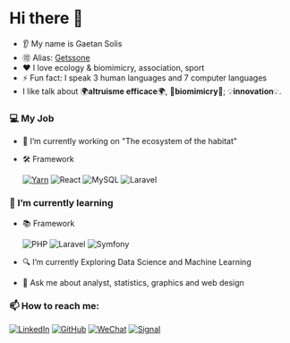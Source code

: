 # Hi there 👋

* 👂 My name is Gaetan Solis
* 🉑 Alias: [Getssone](https://github.com/gaetansolis)
* ❤️ I love ecology & biomimicry, association, sport
* ⚡ Fun fact: I speak 3 human languages and 7 computer languages
* I like talk about 🌍**altruisme efficace**🌍, 🍃**biomimicry**🍃; 💡**innovation**💡.




### 💻 My Job
* 🔭 I’m currently working on "The ecosystem of the habitat" 
* <summary> 🛠️ Framework</summary>

     [![Yarn](https://img.shields.io/badge/yarn-%232C8EBB.svg?style=for-the-badge&logo=yarn&logoColor=white)](https://www.linkedin.com/in/gaetan-solis/) ![React](https://img.shields.io/badge/react-%2320232a.svg?style=for-the-badge&logo=react&logoColor=%2361DAFB) ![MySQL](https://img.shields.io/badge/mysql-%2300f.svg?style=for-the-badge&logo=mysql&logoColor=white) ![Laravel](https://img.shields.io/badge/laravel-%23FF2D20.svg?style=for-the-badge&logo=laravel&logoColor=white)

    
   
   
### 🌱 I’m currently learning
* <summary>📚 Framework</summary>

     ![PHP](https://img.shields.io/badge/php-%23777BB4.svg?style=for-the-badge&logo=php&logoColor=white) ![Laravel](https://img.shields.io/badge/laravel-%23FF2D20.svg?style=for-the-badge&logo=laravel&logoColor=white) ![Symfony](https://img.shields.io/badge/symfony-%23000000.svg?style=for-the-badge&logo=symfony&logoColor=white)

  
* 🔍 I’m currently Exploring Data Science and Machine Learning
* 💬 Ask me about analyst, statistics, graphics and web design

### 📫 How to reach me:
[![LinkedIn](https://img.shields.io/badge/linkedin-%230077B5.svg?style=for-the-badge&logo=linkedin&logoColor=white)](https://www.linkedin.com/in/gaetan-solis/) [![GitHub](https://img.shields.io/badge/github-%23121011.svg?style=for-the-badge&logo=github&logoColor=white)](https://github.com/gaetansolis) [![WeChat](https://img.shields.io/badge/WeChat-07C160?style=for-the-badge&logo=wechat&logoColor=white)](0678842460)
[![Signal](https://img.shields.io/badge/Signal-%23039BE5.svg?style=for-the-badge&logo=Signal&logoColor=white)](0678842460)
  
<!---
gaetansolis/gaetansolis is a ✨ special ✨ repository because its `README.md` (this file) appears on your GitHub profile.
You can click the Preview link to take a look at your changes.
--->
